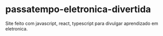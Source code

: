 # passatempo-eletronica-divertida
Site feito com javascript, react, typescript para divulgar aprendizado em eletronica.
